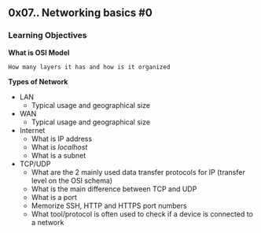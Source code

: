 ## 0x07.. Networking basics #0
### Learning Objectives
**What is OSI Model**

    How many layers it has and how is it organized

**Types of Network**
* LAN
    - Typical usage and geographical size
* WAN
    - Typical usage and geographical size
* Internet
    - What is IP address
    - What is *localhost*
    - What is a subnet
* TCP/UDP
    - What are the 2 mainly used data transfer protocols for IP (transfer level on the OSI schema)
    - What is the main difference between TCP and UDP
    - What is a port
    - Memorize SSH, HTTP and HTTPS port numbers
    - What tool/protocol is often used to check if a device is connected to a network
